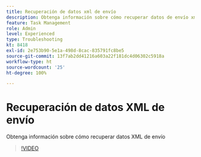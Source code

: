 ```yaml
---
title: Recuperación de datos xml de envío
description: Obtenga información sobre cómo recuperar datos de envío xml desde un flujo de trabajo
feature: Task Management
role: Admin
level: Experienced
type: Troubleshooting
kt: 8418
exl-id: 2e753b90-5e1a-498d-8cac-835791fc8be5
source-git-commit: 13f7ab2dd41216a603a22f181dc4d06302c5918a
workflow-type: ht
source-wordcount: '25'
ht-degree: 100%

---
```


# Recuperación de datos XML de envío

Obtenga información sobre cómo recuperar datos XML de envío

>[!VIDEO](https://video.tv.adobe.com/v/335949?quality=12&learn=on)
